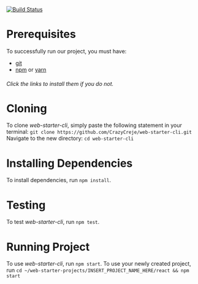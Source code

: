 [![Build Status](https://travis-ci.com/CrazyCreje/web-starter-cli.svg?branch=master)](https://travis-ci.com/CrazyCreje/web-starter-cli)
# Prerequisites

To successfully run our project, you must have:
* [git](https://git-scm.com/book/en/v2/Getting-Started-Installing-Git)
* [npm](https://www.npmjs.com/get-npm)  or [yarn](https://classic.yarnpkg.com/en/docs/install/#mac-stable )

###### Click the links to install them if you do not.
# Cloning

To clone *web-starter-cli*, simply paste the following statement in your terminal: 
`git clone https://github.com/CrazyCreje/web-starter-cli.git`
Navigate to the new directory:
`cd web-starter-cli`

# Installing Dependencies

To install dependencies, run `npm install`.

# Testing

To test *web-starter-cli*, run `npm test`.

# Running Project

To use *web-starter-cli*, run `npm start`.
To use your newly created project, run `cd ~/web-starter-projects/INSERT_PROJECT_NAME_HERE/react && npm start`


